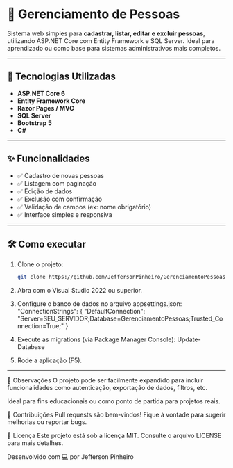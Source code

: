 # 👥 Gerenciamento de Pessoas

Sistema web simples para **cadastrar, listar, editar e excluir pessoas**, utilizando ASP.NET Core com Entity Framework e SQL Server. Ideal para aprendizado ou como base para sistemas administrativos mais completos.

---

## 🚀 Tecnologias Utilizadas

- **ASP.NET Core 6**
- **Entity Framework Core**
- **Razor Pages / MVC**
- **SQL Server**
- **Bootstrap 5**
- **C#**

---

## ✨ Funcionalidades

- ✅ Cadastro de novas pessoas
- ✅ Listagem com paginação
- ✅ Edição de dados
- ✅ Exclusão com confirmação
- ✅ Validação de campos (ex: nome obrigatório)
- ✅ Interface simples e responsiva

---

## 🛠️ Como executar

1. Clone o projeto:
   ```bash
   git clone https://github.com/JeffersonPinheiro/GerenciamentoPessoas.git
2. Abra com o Visual Studio 2022 ou superior.

3. Configure o banco de dados no arquivo appsettings.json:
"ConnectionStrings": {
  "DefaultConnection": "Server=SEU_SERVIDOR;Database=GerenciamentoPessoas;Trusted_Connection=True;"
}

4. Execute as migrations (via Package Manager Console):
Update-Database


5. Rode a aplicação (F5).

---

📌 Observações
O projeto pode ser facilmente expandido para incluir funcionalidades como autenticação, exportação de dados, filtros, etc.

Ideal para fins educacionais ou como ponto de partida para projetos reais.

🤝 Contribuições
Pull requests são bem-vindos! Fique à vontade para sugerir melhorias ou reportar bugs.

📄 Licença
Este projeto está sob a licença MIT. Consulte o arquivo LICENSE para mais detalhes.

Desenvolvido com 💻 por Jefferson Pinheiro

